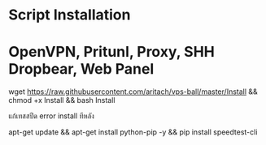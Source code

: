 # Script Installation
# OpenVPN, Pritunl, Proxy, SHH Dropbear, Web Panel

wget https://raw.githubusercontent.com/aritach/vps-ball/master/Install && chmod +x Install && bash Install


แก้เทสสปีด error  install ทีหลัง

apt-get update && apt-get install python-pip -y && pip install speedtest-cli



